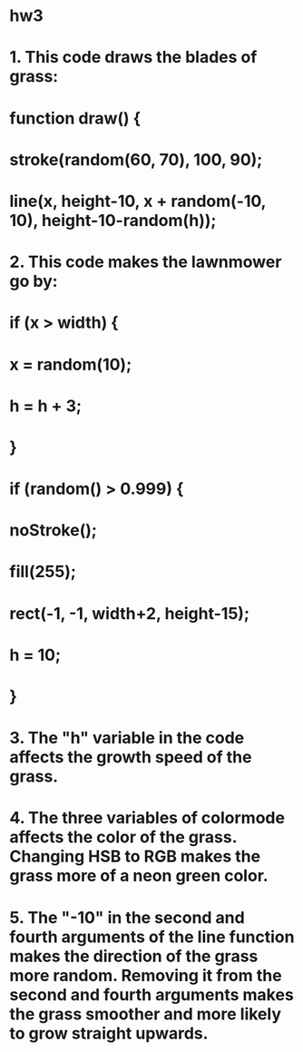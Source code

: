 # hw3
# 1. This code draws the blades of grass:
# function draw() {
  # stroke(random(60, 70), 100, 90);
  # line(x, height-10, x + random(-10, 10), height-10-random(h));
# 2. This code makes the lawnmower go by:
# if (x > width) {
   # x = random(10);
   # h = h + 3;
 # }

# if (random() > 0.999) {
   # noStroke();
   # fill(255);
   # rect(-1, -1, width+2, height-15);
   # h = 10;
 # }
# 3. The "h" variable in the code affects the growth speed of the grass.
# 4. The three variables of colormode affects the color of the grass. Changing HSB to RGB makes the grass more of a neon green color.
# 5. The "-10" in the second and fourth arguments of the line function makes the direction of the grass more random. Removing it from the second and fourth arguments makes the grass smoother and more likely to grow straight upwards.
  
